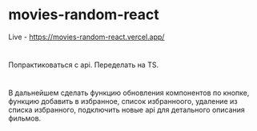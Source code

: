 # movies-random-react
Live - https://movies-random-react.vercel.app/

# 
Попрактиковаться с api. Переделать на TS.
# 
В дальнейшем сделать функцию обновления компонентов по кнопке, функцию добавить в избранное, список избранноого, удаление из списка избранного, подключить новые api для детального описания фильмов.
